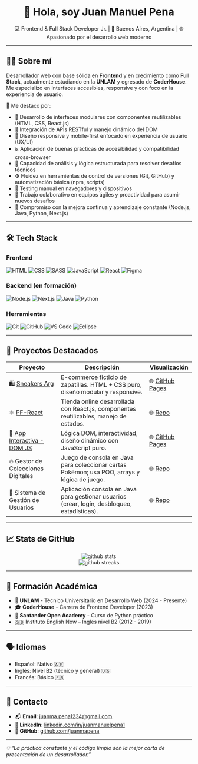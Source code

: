 <h1 align="center">👋 Hola, soy Juan Manuel Pena</h1>

<p align="center">
  💻 Frontend & Full Stack Developer Jr. | 📍 Buenos Aires, Argentina | 🌐 Apasionado por el desarrollo web moderno
</p>

---

## 🧑‍💻 Sobre mí

Desarrollador web con base sólida en **Frontend** y en crecimiento como **Full Stack**, actualmente estudiando en la **UNLAM** y egresado de **CoderHouse**. Me especializo en interfaces accesibles, responsive y con foco en la experiencia de usuario.  

🔎 Me destaco por:

- 🧩 Desarrollo de interfaces modulares con componentes reutilizables (HTML, CSS, React.js)
- 🔌 Integración de APIs RESTful y manejo dinámico del DOM
- 📱 Diseño responsive y mobile-first enfocado en experiencia de usuario (UX/UI)
- ♿ Aplicación de buenas prácticas de accesibilidad y compatibilidad cross-browser
- 🧠 Capacidad de análisis y lógica estructurada para resolver desafíos técnicos
- ⚙️ Fluidez en herramientas de control de versiones (Git, GitHub) y automatización básica (npm, scripts)
- 🧪 Testing manual en navegadores y dispositivos
- 🤝 Trabajo colaborativo en equipos ágiles y proactividad para asumir nuevos desafíos
- 🚀 Compromiso con la mejora continua y aprendizaje constante (Node.js, Java, Python, Next.js)


---

## 🛠️ Tech Stack

### Frontend
![HTML](https://img.shields.io/badge/-HTML5-E34F26?style=flat&logo=html5&logoColor=white)
![CSS](https://img.shields.io/badge/-CSS3-1572B6?style=flat&logo=css3)
![SASS](https://img.shields.io/badge/-SASS-CC6699?style=flat&logo=sass&logoColor=white)
![JavaScript](https://img.shields.io/badge/-JavaScript-F7DF1E?style=flat&logo=javascript&logoColor=black)
![React](https://img.shields.io/badge/-React-20232A?style=flat&logo=react)
![Figma](https://img.shields.io/badge/-Figma-F24E1E?style=flat&logo=figma)

### Backend (en formación)
![Node.js](https://img.shields.io/badge/-Node.js-339933?style=flat&logo=node.js&logoColor=white)
![Next.js](https://img.shields.io/badge/-Next.js-000000?style=flat&logo=next.js&logoColor=white)
![Java](https://img.shields.io/badge/-Java-007396?style=flat&logo=java)
![Python](https://img.shields.io/badge/-Python-3776AB?style=flat&logo=python&logoColor=white)

### Herramientas
![Git](https://img.shields.io/badge/-Git-F05032?style=flat&logo=git)
![GitHub](https://img.shields.io/badge/-GitHub-181717?style=flat&logo=github)
![VS Code](https://img.shields.io/badge/-VSCode-007ACC?style=flat&logo=visual-studio-code)
![Eclipse](https://img.shields.io/badge/-Eclipse-2C2255?style=flat&logo=eclipse&logoColor=white)

---

## 💼 Proyectos Destacados

| Proyecto | Descripción | Visualización |
|---------|-------------|------|
| 🛍️ [Sneakers Arg](https://juanmapena.github.io/PF-Pena/) | E-commerce ficticio de zapatillas. HTML + CSS puro, diseño modular y responsive. | 🌐 [GitHub Pages](https://juanmapena.github.io/PF-Pena/)
| ⚛️ [PF-React](https://github.com/juanmapena/PF-React) | Tienda online desarrollada con React.js, componentes reutilizables, manejo de estados. | 🌐 [Repo](https://github.com/juanmapena/PF-React) |
| 🧠 [App Interactiva - DOM JS](https://juanmapena.github.io/Proyecto-Final-Pena/) | Lógica DOM, interactividad, diseño dinámico con JavaScript puro. | 🌐 [GitHub Pages](https://juanmapena.github.io/Proyecto-Final-Pena/) |
| 🔥 Gestor de Colecciones Digitales | Juego de consola en Java para coleccionar cartas Pokémon; usa POO, arrays y lógica de juego. | 🌐 [Repo](https://github.com/juanmapena/Gestor-De-Colecciones-Digitales) |
| 👥 Sistema de Gestión de Usuarios | Aplicación consola en Java para gestionar usuarios (crear, login, desbloqueo, estadísticas). | 🌐 [Repo](https://github.com/juanmapena/Sistema-De-Gestion-De-Usuarios) |


---

## 📈 Stats de GitHub

<p align="center">
  <img src="https://github-readme-stats.vercel.app/api?username=juanmapena&show_icons=true&theme=default" alt="github stats" />
  <br />
  <img src="https://github-readme-streak-stats.herokuapp.com/?user=juanmapena" alt="github streaks" />
</p>

---

## 🧠 Formación Académica

- 🏫 **UNLAM** - Técnico Universitario en Desarrollo Web (2024 - Presente)
- 🎓 **CoderHouse** - Carrera de Frontend Developer (2023)
- 🐍 **Santander Open Academy** - Curso de Python práctico
- 🇬🇧 Instituto English Now – Inglés nivel B2 (2012 - 2019)

---


## 🗣️ Idiomas

- Español: Nativo 🇦🇷  
- Inglés: Nivel B2 (técnico y general) 🇺🇸  
- Francés: Básico 🇫🇷

---

## 🤝 Contacto

- 📬 **Email**: [juanma.pena1234@gmail.com](mailto:juanma.pena1234@gmail.com)
- 💼 **LinkedIn**: [linkedin.com/in/juanmanuelpena1](https://www.linkedin.com/in/juanmanuelpena1/)
- 🧪 **GitHub**: [github.com/juanmapena](https://github.com/juanmapena)

---

_💡 “La práctica constante y el código limpio son la mejor carta de presentación de un desarrollador.”_
